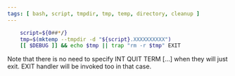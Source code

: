 ```yaml
---
tags: [ bash, script, tmpdir, tmp, temp, directory, cleanup ]
---
```


```bash
    script=${0##*/}
    tmp=$(mktemp --tmpdir -d "${script}.XXXXXXXXXX")
    [[ $DEBUG ]] && echo $tmp || trap "rm -r $tmp" EXIT
```

Note that there is no need to specify INT QUIT TERM [...] when they will just
exit. EXIT handler will be invoked too in that case.
